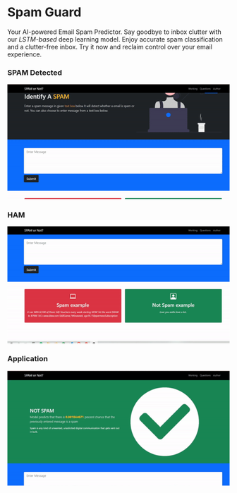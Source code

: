 # Spam Guard

Your AI-powered Email Spam Predictor. Say goodbye to inbox clutter with our _LSTM-based_ deep learning model. Enjoy accurate spam classification and a clutter-free inbox. Try it now and reclaim control over your email experience.


### SPAM Detected

![](https://raw.githubusercontent.com/Berengarius13/Spam-prediction/6c1cb618c22d0cfda8b87accdeed4fc70e66cf73/assets/spam_detected.gif )

### HAM



![](https://raw.githubusercontent.com/Berengarius13/Spam-prediction/main/assets/success.gif)

### Application



![](https://raw.githubusercontent.com/Berengarius13/Spam-prediction/main/assets/web_page.gif)



